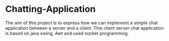 # Chatting-Application
The aim of this project is to express how we can implement a simple chat application between a server and a client. This client server chat application is based on java swing, Awt and used socket programming.
